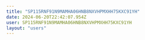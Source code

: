 ```yaml
---
title: "SP115RNF91N9MAMHA06HNB8NXVHPMXHH75KXC91YH"
date: 2024-06-20T22:42:07.954Z
user: SP115RNF91N9MAMHA06HNB8NXVHPMXHH75KXC91YH
layout: "users"
---
```

    